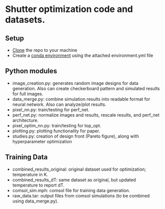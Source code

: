 # Shutter optimization code and datasets.

## Setup
- [Clone](https://docs.github.com/en/repositories/creating-and-managing-repositories/cloning-a-repository) the repo to your machine
- Create a [conda environment](https://docs.conda.io/projects/conda/en/latest/user-guide/tasks/manage-environments.html#creating-an-environment-from-an-environment-yml-file) using the attached environment.yml file 

## Python modules
- image_creation.py: generates random image designs for data generation. Also can create checkerboard pattern and simulated results for full images.
- data_merge.py: combine simulation results into readable format for neural network. Also can analyze/plot results. 
- pixel_nn.py: train/testing for perf_net.
- perf_net.py: normalize images and results, rescale results, and perf_net architecture.
- pixel_optim_nn.py: train/testing for top_opt.
- plotting.py: plotting functionality for paper.
- studies.py: creation of design front (Pareto figure), along with hyperparameter optimization

## Training Data
- combined_results_original: original dataset used for optimization; temperature in K.
- combined_results_dT: same dataset as original, but updated temperature to report dT.
- comsol_sim.mph: comsol file for training data generation.
- raw_data.tar: output files from comsol simulations (to be combined using data_merge.py).
